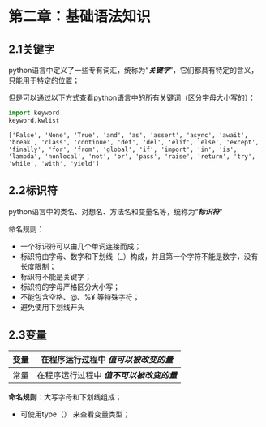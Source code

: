# 第二章：基础语法知识

## 2.1关键字

python语言中定义了一些专有词汇，统称为“***关键字***”，它们都具有特定的含义，只能用于特定的位置；

但是可以通过以下方式查看python语言中的所有关键词（区分字母大小写的）：  

```python
import keyword
keyword.kwlist
```

``
['False', 'None', 'True', 'and', 'as', 'assert', 'async', 'await', 'break', 'class', 'continue', 'def', 'del', 'elif', 'else', 'except', 'finally', 'for', 'from', 'global', 'if', 'import', 'in', 'is', 'lambda', 'nonlocal', 'not', 'or', 'pass', 'raise', 'return', 'try', 'while', 'with', 'yield']
``

## 2.2标识符

python语言中的类名、对想名、方法名和变量名等，统称为“***标识符***”  

命名规则：  
- 一个标识符可以由几个单词连接而成；
- 标识符由字母、数字和下划线（_）构成，并且第一个字符不能是数字，没有长度限制；
- 标识符不能是关键字；
- 标识符的字母严格区分大小写；
- 不能包含空格、@、%¥ 等特殊字符；
- 避免使用下划线开头

## 2.3变量

| 变量         | 在程序运行过程中 ***值可以被改变的量***   |
| ----------- | ----------- |
| 常量         | 在程序运行过程中 ***值不可以被改变的量*** |

**命名规则**：大写字母和下划线组成；

- 可使用type（） 来查看变量类型；